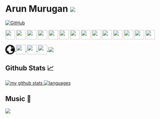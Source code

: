 

#  Arun Murugan <img src="https://media.giphy.com/media/WUlplcMpOCEmTGBtBW/giphy.gif" width="30">

<p>
<a href="http://arunmurugan78.github.io/">
<img alt="GitHub" src="https://img.shields.io/badge/dynamic/json?logo=github&label=GitHub+Followers&labelColor=282c34&color=181717&query=%24.data.totalSubs&url=https%3A%2F%2Fapi.spencerwoo.com%2Fsubstats%2F%3Fsource%3Dgithub%26queryKey%3DArunMurugan78&longCache=true">
</a>
<p>

<!-- programming langs i work-->
<p>
<img src="https://devicon.dev/devicon.git/icons/javascript/javascript-original.svg" width="30px" height="30px"/>
<img src="https://devicon.dev/devicon.git/icons/python/python-original.svg" width="30px" height="30px"/>
<img src="https://devicon.dev/devicon.git/icons/nodejs/nodejs-original.svg" width="30px" height="30px"/>
<img src="https://devicon.dev/devicon.git/icons/c/c-original.svg" width="30px" height="30px"/>
<img src="https://devicon.dev/devicon.git/icons/react/react-original.svg" width="30px" height="30px"/>
<img src="https://devicon.dev/devicon.git/icons/typescript/typescript-original.svg" width="30px" height="30px"/>
<img src="https://devicon.dev/devicon.git/icons/cplusplus/cplusplus-original.svg" width="30px" height="30px"/>
<img src="https://devicon.dev/devicon.git/icons/github/github-original.svg" width="30px" height="30px"/>
<img src="https://devicon.dev/devicon.git/icons/redux/redux-original.svg" width="30px" height="30px"/>
<img src="https://devicon.dev/devicon.git/icons/docker/docker-plain.svg" width="30px" height="30px"/>
<img src="https://devicon.dev/devicon.git/icons/css3/css3-original.svg" width="30px" height="30px"/>
<img src="https://devicon.dev/devicon.git/icons/express/express-original.svg" width="30px" height="30px"/>
<img src="https://devicon.dev/devicon.git/icons/git/git-original.svg" width="30px" height="30px"/>
<img src="https://devicon.dev/devicon.git/icons/html5/html5-original.svg" width="30px" height="30px"/>
    
    
    
    
    
    
</p>



<!-- websites and link -->
<p>
<a href="http://arunmurugan78.github.io/" target="blank">
<img align="center" src="https://raw.githubusercontent.com/iconic/open-iconic/master/svg/globe.svg"  height="30" width="30" />
</a>
<a href="https://medium.com/@arunmurugan200" target="blank">
<img align="center" src="https://cdn.jsdelivr.net/npm/simple-icons@3.0.1/icons/medium.svg"  height="30" width="30" />
</a>
<a href="https://linkedin.com/in/arun-murugan-50885717a/" target="blank">
<img align="center" src="https://cdn.jsdelivr.net/npm/simple-icons@3.0.1/icons/linkedin.svg"  height="30" width="30" />
</a>
<a href="https://github.com/ArunMurugan78" target="blank">
<img align="center" src="https://cdn.jsdelivr.net/npm/simple-icons@3.0.1/icons/github.svg"  height="30" width="30" />
</a>
<a href="https://dev.to/arunmurugan78" target="blank">
<img align="center" src="https://cdn.jsdelivr.net/npm/simple-icons@3.0.1/icons/dev-dot-to.svg"  height="40" width="auto" />
</a>
</p>





## Github Stats 📈
<!-- status codes -->
<a href="http://arunmurugan78.github.io/">
    <p>
    <img src="https://github-readme-stats.vercel.app/api?username=ArunMurugan78&show_icons=true&theme=tokyonight" alt="my github stats" width="420"/>&nbsp;<img src="https://github-readme-stats.vercel.app/api/top-langs/?username=ArunMurugan78&layout=compact&theme=tokyonight" alt="languages" height="165">
    </p>
</a>
<!-- thropy -->
<!-- <a href="http://arunmurugan78.github.io/">
    <p>
        <img src="https://github-profile-trophy.vercel.app/?username=ArunMurugan78&column=7&theme=onedark"/>
    </p>
</a> -->

## Music 🎸 
<p>
    <img src="https://spotify-github-profile.vercel.app/api/view?uid=4ni6expuhfs7kg2y3up57glrd&cover_image=true"/>
</p>
